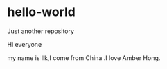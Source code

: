 # hello-world
Just another repository

Hi everyone

my name is llk,I come from China .I love Amber Hong.
